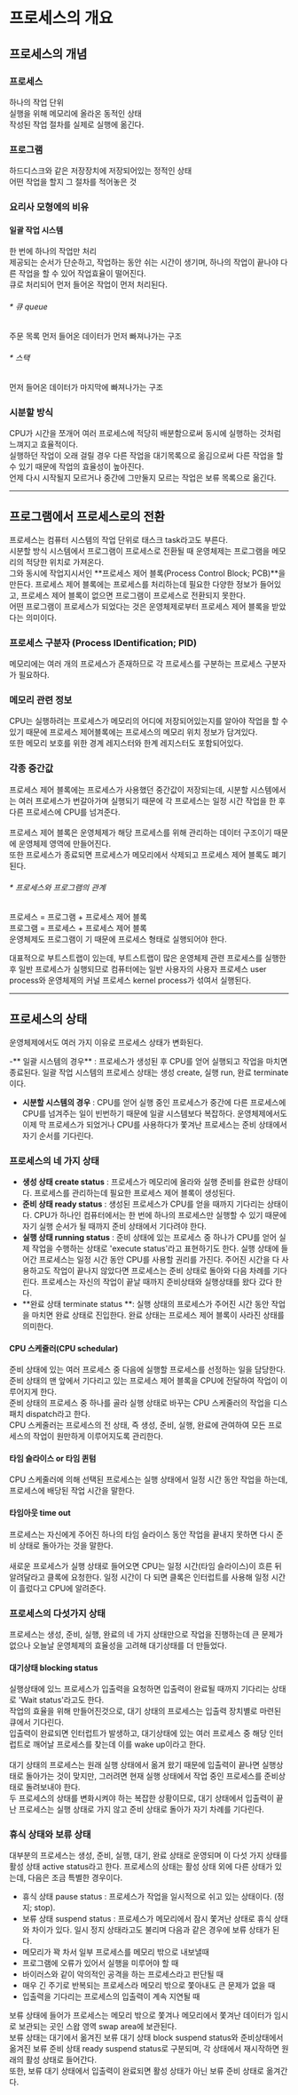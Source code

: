 # 프로세스의 개요
## 프로세스의 개념
### 프로세스
하나의 작업 단위<br>
실행을 위해 메모리에 올라온 동적인 상태<br>
작성된 작업 절차를 실제로 실행에 옮긴다.<br>

### 프로그램
하드디스크와 같은 저장장치에 저장되어있는 정적인 상태<br>
어떤 작업을 할지 그 절차를 적어놓은 것<br>

### 요리사 모형에의 비유
#### 일괄 작업 시스템
한 번에 하나의 작업만 처리<br>
제공되는 순서가 단순하고, 작업하는 동안 쉬는 시간이 생기며, 하나의 작업이 끝나야 다른 작업을 할 수 있어 작업효율이 떨어진다.<br>
큐로 처리되어 먼저 들어온 작업이 먼저 처리된다.<br>

###### * 큐 queue
주문 목록
먼저 들어온 데이터가 먼저 빠져나가는 구조<br>

###### * 스택
먼저 들어온 데이터가 마지막에 빠져나가는 구조<br>

### 시분할 방식
CPU가 시간을 쪼개어 여러 프로세스에 적당히 배분함으로써 동시에 실행하는 것처럼 느껴지고 효율적이다.<br>
실행하던 작업이 오래 걸릴 경우 다른 작업을 대기목록으로 옮김으로써 다른 작업을 할 수 있기 때문에 작업의 효율성이 높아진다.<br>
언제 다시 시작될지 모르거나 중간에 그만둘지 모르는 작업은 보류 목록으로 옮긴다. <br>

------------


## 프로그램에서 프로세스로의 전환
프로세스는 컴퓨터 시스템의 작업 단위로 태스크 task라고도 부른다.<br>
시분할 방식 시스템에서 프로그램이 프로세스로 전환될 때 운영체제는 프로그램을 메모리의 적당한 위치로 가져온다.<br>
그와 동시에 작업지시서인 **프로세스 제어 블록(Process Control Block; PCB)**을 만든다.
프로세스 제어 블록에는 프로세스를 처리하는데 필요한 다양한 정보가 들어있고, 프로세스 제어 블록이 없으면 프로그램이 프로세스로 전환되지 못한다.<br>
어떤 프로그램이 프로세스가 되었다는 것은 운영체제로부터 프로세스 제어 블록을 받았다는 의미이다.<br>

### 프로세스 구분자 (Process IDentification; PID)
메모리에는 여러 개의 프로세스가 존재하므로 각 프로세스를 구분하는 프로세스 구분자가 필요하다.<br>

### 메모리 관련 정보
CPU는 실행하려는 프로세스가 메모리의 어디에 저장되어있는지를 알아야 작업을 할 수 있기 때문에 프로세스 제어블록에는 프로세스의 메모리 위치 정보가 담겨있다.<br> 또한 메모리 보호를 위한 경계 레지스터와 한계 레지스터도 포함되어있다. <br>

### 각종 중간값
프로세스 제어 블록에는 프로세스가 사용했던 중간값이 저장되는데, 시분할 시스템에서는 여러 프로세스가 번갈아가며 실행되기 때문에 각 프로세스는 일정 시간 작업을 한 후 다른 프로세스에 CPU를 넘겨준다.<br>
<br>
프로세스 제어 블록은 운영체제가 해당 프로세스를 위해 관리하는 데이터 구조이기 때문에 운영체제 영역에 만들어진다.<br>
또한 프로세스가 종료되면 프로세스가 메모리에서 삭제되고 프로세스 제어 블록도 폐기된다.<br>
 
###### * 프로세스와 프로그램의 관계
프로세스 = 프로그램 + 프로세스 제어 블록<br>
프로그램 = 프로세스 + 프로세스 제어 블록<br>
운영체제도 프로그램이 기 때문에 프로세스 형태로 실행되어야 한다.<br>

대표적으로 부트스트랩이 있는데, 부트스트랩이 많은 운영체제 관련 프로세스를 실행한 후 일반 프로세스가 실행되므로 컴퓨터에는 일반 사용자의 사용자 프로세스 user process와 운영체제의 커널 프로세스 kernel process가 섞여서 실행된다.<br>

------------


## 프로세스의 상태
운영체제에서도 여러 가지 이유로 프로세스 상태가 변화된다.

-** 일괄 시스템의 경우** : 프로세스가 생성된 후 CPU를 얻어 실행되고 작업을 마치면 종료된다. 일괄 작업 시스템의 프로세스 상태는 생성 create, 실행 run, 완료 terminate이다.
- **시분할 시스템의 경우** : CPU를 얻어 실행 중인 프로세스가 중간에 다른 프로세스에 CPU를 넘겨주는 일이 빈번하기 때문에 일괄 시스템보다 복잡하다. 운영체제에서도 이제 막 프로세스가 되었거나 CPU를 사용하다가 쫓겨난 프로세스는 준비 상태에서 자기 순서를 기다린다.

### 프로세스의 네 가지 상태
- **생성 상태 create status** : 프로세스가 메모리에 올라와 실행 준비를 완료한 상태이다. 프로세스를 관리하는데 필요한 프로세스 제어 블록이 생성된다.
- **준비 상태 ready status** : 생성된 프로세스가 CPU를 얻을 때까지 기다리는 상태이다. CPU가 하나인 컴퓨터에서는 한 번에 하나의 프로세스만 실행할 수 있기 때문에 자기 실행 순서가 될 때까지 준비 상태에서 기다려야 한다.
- **실행 상태 running status** : 준비 상태에 있는 프로세스 중 하나가 CPU를 얻어 실제 작업을 수행하는 상태로 'execute status'라고 표현하기도 한다. 실행 상태에 들어간 프로세스는 일정 시간 동안 CPU를 사용할 권리를 가진다. 주어진 시간을 다 사용하고도 작업이 끝나지 않았다면 프로세스는 준비 상태로 돌아와 다음 차례를 기다린다. 프로세스는 자신의 작업이 끝날 때까지 준비상태와 실행상태를 왔다 갔다 한다.
- **완료 상태 terminate status **: 실행 상태의 프로세스가 주어진 시간 동안 작업을 마치면 완료 상태로 진입한다. 완료 상태는 프로세스 제어 블록이 사라진 상태를 의미한다.

####  CPU 스케줄러(CPU schedular)
준비 상태에 있는 여러 프로세스 중 다음에 실행할 프로세스를 선정하는 일을 담당한다.<br>  준비 상태의 맨 앞에서 기다리고 있는 프로세스 제어 블록을 CPU에 전달하여 작업이 이루어지게 한다.<br>
준비 상태의 프로세스 중 하나를 골라 실행 상태로 바꾸는 CPU 스케줄러의 작업을 디스패치 dispatch라고 한다.<br>
CPU 스케줄러는 프로세스의 전 상태, 즉 생성, 준비, 실행, 완료에 관여하여 모든 프로세스의 작업이 원만하게 이루어지도록 관리한다.<br>

#### 타임 슬라이스 or 타임 퀸텀
CPU 스케줄러에 의해 선택된 프로세스는 실행 상태에서 일정 시간 동안 작업을 하는데, 프로세스에 배당된 작업 시간을 말한다.<br>

#### 타임아웃 time out
프로세스는 자신에게 주어진 하나의 타임 슬라이스 동안 작업을 끝내지 못하면 다시 준비 상태로 돌아가는 것을 말한다.<br>
<br>
새로운 프로세스가 실행 상태로 들어오면 CPU는 일정 시간(타임 슬라이스)이 흐른 뒤 알려달라고 클록에 요청한다. 일정 시간이 다 되면 클록은 인터럽트를 사용해 일정 시간이 흘렀다고 CPU에 알려준다.<br>

### 프로세스의 다섯가지 상태
프로세스는 생성, 준비, 실행, 완료의 네 가지 상태만으로 작업을 진행하는데 큰 문제가 없으나 오늘날 운영체제의 효율성을 고려해 대기상태를 더 만들었다.<br>

#### 대기상태 blocking status
실행상태에 있느 프로세스가 입출력을 요청하면 입출력이 완료될 때까지 기다리는 상태로 'Wait status'라고도 한다.<br>
작업의 효율을 위해 만들어진것으로, 대기 상태의 프로세스는 입출력 장치별로 마련된 큐에서 기다린다.<br>
입출력이 완료되면 인터럽트가 발생하고, 대기상태에 있는 여러 프로세스 중 해당 인터럽트로 깨어날 프로세스를 찾는데 이를 wake up이라고 한다. <br>
<br>
대기 상태의 프로세스는 원래 실행 상태에서 옮겨 왔기 때문에 입출력이 끝나면 실행상태로 돌아가는 것이 맞지만, 그러려면 현재 실행 상태에서 작업 중인 프로세스를 준비상태로 돌려보내야 한다. <br>
두 프로세스의 상태를 변화시켜야 하는 복잡한 상황이므로, 대기 상태에서 입출력이 끝난 프로세스는  실행 상태로 가지 않고 준비 상태로 돌아가 자기 차례를 기다린다. <br>

### 휴식 상태와 보류 상태
대부분의 프로세스는 생성, 준비, 실행, 대기, 완료 상태로 운영되며 이 다섯 가지 상태를 활성 상태 active status라고 한다. 프로세스의 상태는 활성 상태 외에 다른 상태가 있는데, 다음은 조금 특별한 경우이다.<br>

- 휴식 상태 pause status : 프로세스가 작업을 일시적으로 쉬고 있는 상태이다. (정지; stop).  
- 보류 상태 suspend status : 프로세스가 메모리에서 잠시 쫓겨난 상태로 휴식 상태와 차이가 있다. 일시 정지 상태라고도 불리며 다음과 같은 경우에 보류 상태가 된다.
 - 메모리가 꽉 차서 일부 프로세스를 메모리 밖으로 내보낼때
 - 프로그램에 오류가 있어서 실행을 미루어야 할 때
 - 바이러스와 같이 악의적인 공격을 하는 프로세스라고 판단될 때
 - 매우 긴 주기로 반복되는 프로세스라 메모리 밖으로 쫓아내도 큰 문제가 없을 때
 - 입출력을 기다리는 프로세스의 입출력이 계속 지연될 때 

보류 상태에 들어가 프로세스는 메모리 밖으로 쫓겨나 메모리에서 쫓겨난 데이터가 임시로 보관되는 곳인 스왑 영역 swap area에 보관된다. <br>
보류 상태는 대기에서 옮겨진 보류 대기 상태 block suspend status와 준비상태에서 옮겨진 보류 준비 상태 ready suspend status로 구분되며, 각 상태에서 재시작하면 원래의 활성 상태로 들어간다. <br>
또한, 보류 대기 상태에서 입출력이 완료되면 활성 상태가 아닌 보류 준비 상태로 옮겨간다.<br>
